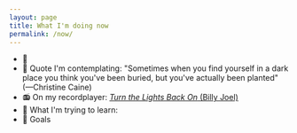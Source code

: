 ```yaml
---
layout: page
title: What I'm doing now
permalink: /now/
---
```

<ul>
<li>📆 <div id="dailyEvent"></div></li>
<li>📝 Quote I'm contemplating: "Sometimes when you find yourself in a dark place you think you've been buried, but you've actually been planted" (—Christine Caine)</li>
<li>📻 On my recordplayer: <a href="https://youtu.be/UOf6CMbHPuA?si=rd4JhAFLgUZxNWlm" target="_blank"><i>Turn the Lights Back On</i> (Billy Joel)</a></li>
<li>🌱 What I'm trying to learn:</li>
<li>🎯 Goals</li>
</ul>

<script>
  const dailyEvents = {{ site.data.daily_events | jsonify }};

  function displayDailyEvent() {
    // Create a formatter for Pacific Time
    const pacificFormatter = new Intl.DateTimeFormat('en-US', {
      timeZone: 'America/Los_Angeles',
      month: '2-digit',
      day: '2-digit'
    });

    // Get the current date in Pacific Time
    const pacificNow = new Date().toLocaleString('en-US', { timeZone: 'America/Los_Angeles' });
    const pacificDate = new Date(pacificNow);
    
    // Format the date as MM-DD
    const todayDate = pacificFormatter.format(pacificDate).replace('/', '-');

    const todayEvent = dailyEvents.find(e => e.date === todayDate);

    const eventDiv = document.getElementById('dailyEvent');
    if (eventDiv) {
      if (todayEvent) {
        eventDiv.innerHTML = `${todayEvent.event}`;
      } else {
        eventDiv.innerHTML = ''; // Clear the div if there's no event today
      }
    } else {
      console.warn("Element with id 'dailyEvent' not found in the DOM");
    }

    // For debugging: display Pacific Time and formatted date
    console.log('Current Pacific Time:', pacificDate.toLocaleString('en-US', { timeZone: 'America/Los_Angeles' }));
    console.log('Formatted date for event lookup:', todayDate);
  }

  // Ensure the DOM is fully loaded before running the script
  if (document.readyState === 'loading') {
    document.addEventListener('DOMContentLoaded', displayDailyEvent);
  } else {
    displayDailyEvent();
  }
</script>
